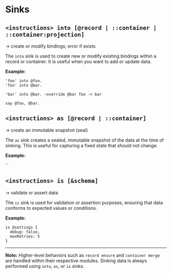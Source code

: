 # Sinks

## `<instructions> into [@record | ::container | ::container:projection]`

→ create or modify bindings; error if exists

The `into` sink is used to create new or modify existing bindings within a record or container. It is useful when you want to add or update data.

**Example:**

```
'foo' into @foo.
'foo' into @bar.

'bar' into @bar. ~override @bar foo -> bar

say @foo, @bar.
```

## `<instructions> as [@record | ::container]`

→ create an immutable snapshot (seal)

The `as` sink creates a sealed, immutable snapshot of the data at the time of sinking. This is useful for capturing a fixed state that should not change.

**Example:**

``

## `<instructions> is [&schema]`

→ validate or assert data

The `is` sink is used for validation or assertion purposes, ensuring that data conforms to expected values or conditions.

**Example:**

```
is @settings {
  debug: false,
  maxRetries: 5
}
```

---

**Note:** Higher-level behaviors such as `record ensure` and `container merge` are handled within their respective modules. Sinking data is always performed using `into`, `as`, or `is` sinks.
